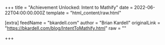 
+++
title = "Achievement Unlocked: Intent to Mathify"
date = 2022-06-22T04:00:00.000Z
template = "html_content/raw.html"

[extra]
feedName = "bkardell.com"
author = "Brian Kardell"
originalLink = "https://bkardell.com/blog/IntentToMathify.html"
raw = ""

+++

